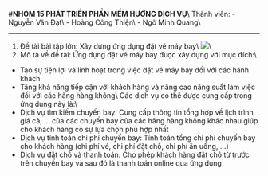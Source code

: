 #**NHÓM 15 PHÁT TRIỂN PHẦN MỀM HƯỚNG DỊCH VỤ**\\
Thành viên: - Nguyễn Văn Đạt\\
            - Hoàng Công Thiện\\
            - Ngô Minh Quang\\
***
1. Đề tài bài tập lớn: Xây dựng ứng dụng đặt vé máy bay\\
<img src="https://www.google.com/search?q=%C4%91%E1%BA%B7t+chuy%E1%BA%BFn+bay&rlz=1C1UEAD_enVN991VN991&sxsrf=APwXEdcGOE4U8bhZ8PYntHEGf_4iCw-Ibg:1680619238460&source=lnms&tbm=isch&sa=X&ved=2ahUKEwiH3dfFupD-AhVytlYBHWc1BOwQ_AUoBHoECAEQBg&biw=1536&bih=780&dpr=1.25#imgrc=aUqpk9TZbe947M">\\
2. Mô tả về đề tài: Ứng dụng đặt vé máy bay được xây dựng với mục đích:\\
  - Tạo sự tiện lợi và linh hoạt trong việc đặt vé máy bay đối với các hành khách
  - Tăng khả năng tiếp cận với khách hàng và nâng cao năng suất làm việc đối với các hãng hàng không\\
  Các dịch vụ có thể được cung cấp trong ứng dụng này là:\\
  - Dịch vụ tìm kiếm chuyến bay: Cung cấp thông tin tổng hợp về lịch trình, giá cả, ... của các chuyến bay của các hãng hàng không khác nhau giúp cho khách hàng có sự lựa chọn phù hợp nhất
  - Dịch vụ tính toán chi phí chuyến bay: Tính toán tổng chi phí chuyến bay cho khách hàng (chi phí vé, chi phí đặt chỗ, chi phí ăn uống, ...)
  - Dịch vụ đặt chỗ và thanh toán: Cho phép khách hàng đặt chỗ từ trước trên chuyến bay và sau đó là thanh toán online qua ứng dụng
